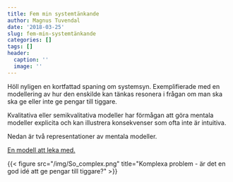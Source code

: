 ```yaml
---
title: Fem min systemtänkande
author: Magnus Tuvendal
date: '2018-03-25'
slug: fem-min-systemtänkande
categories: []
tags: []
header:
  caption: ''
  image: ''
---
```

Höll nyligen en kortfattad spaning om systemsyn. Exemplifierade med en modellering av hur den enskilde kan tänkas resonera i frågan om man ska ska ge eller inte ge pengar till tiggare.

Kvalitativa eller semikvalitativa modeller har förmågan att göra mentala modeller explicita och kan illustrera konsekvenser som ofta inte är intuitiva.

Nedan är två representationer av mentala modeller. 

[En modell att leka med.](http://ncase.me/loopy/v1.1/?data=[[[1,315,241,0.5,%22sk%25C3%25A4nka%2520pengar%22,4],[2,305,501,0.5,%22b%25C3%25A4ttre%2520liv%22,5],[4,854,605,0.5,%22b%25C3%25A4ttre%2520livssituation%22,4],[5,890,216,0.5,%22sk%25C3%25A4nka%2520pengar%22,3],[6,666,442,0.5,%22antal%2520tiggare%22,4],[7,1049,435,0.5,%22brottslighet%22,0],[8,652,134,0.5,%22mitt%2520v%25C3%25A4lbefinnande%22,3]],[[2,1,94,-1,0],[1,2,89,1,0],[5,4,54,1,0],[4,6,20,-1,0],[6,5,62,1,0],[5,6,35,1,0],[5,7,94,1,0],[7,4,-24,-1,0],[5,8,-53,1,0],[6,8,106,-1,0],[1,2,151,1,0]],[],8%5D)

{{< figure src="/img/So_complex.png" title="Komplexa problem - är det en god idé att ge pengar till tiggare?" >}}



